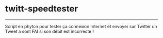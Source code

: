# twitt-speedtester

----------------------------------------------

Script en phyton pour tester ça connexion Internet et envoyer sur Twitter un Tweet a sont FAI si son débit est incorrecte !




